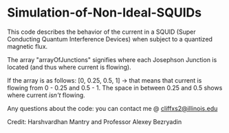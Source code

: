 # Simulation-of-Non-Ideal-SQUIDs

This code describes the behavior of the current in a SQUID (Super Conducting Quantum Interference Devices) when subject to a quantized magnetic flux.

The array "arrayOfJunctions" signifies where each Josephson Junction is located (and thus where current is flowing). 

If the array is as follows: [0, 0.25, 0.5, 1] -> that means that current is flowing from 0 - 0.25 and 0.5 - 1. The space in between 0.25 and 0.5 shows where current _isn't_ flowing.

Any questions about the code: you can contact me @ cliffxs2@illinois.edu

Credit: Harshvardhan Mantry and Professor Alexey Bezryadin
